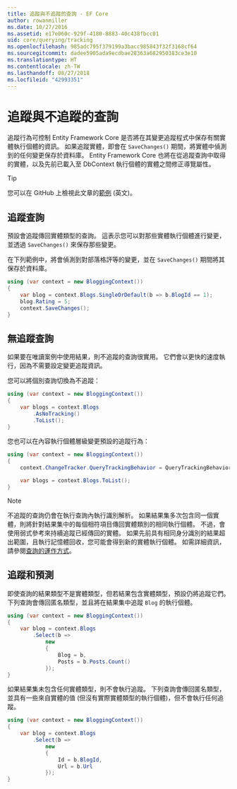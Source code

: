 ```yaml
---
title: 追蹤與不追蹤的查詢 - EF Core
author: rowanmiller
ms.date: 10/27/2016
ms.assetid: e17e060c-929f-4180-8883-40c438fbcc01
uid: core/querying/tracking
ms.openlocfilehash: 985adc795f379199a3bacc985843f32f3168cf64
ms.sourcegitcommit: dadee5905ada9ecdbae28363a682950383ce3e10
ms.translationtype: HT
ms.contentlocale: zh-TW
ms.lasthandoff: 08/27/2018
ms.locfileid: "42993351"
---
```

# <a name="tracking-vs-no-tracking-queries"></a>追蹤與不追蹤的查詢

追蹤行為可控制 Entity Framework Core 是否將在其變更追蹤程式中保存有關實體執行個體的資訊。 如果追蹤實體，即會在 `SaveChanges()` 期間，將實體中偵測到的任何變更保存於資料庫。 Entity Framework Core 也將在從追蹤查詢中取得的實體，以及先前已載入至 DbContext 執行個體的實體之間修正導覽屬性。

> [!TIP]  
> 您可以在 GitHub 上檢視此文章的[範例](https://github.com/aspnet/EntityFramework.Docs/tree/master/samples/core/Querying) \(英文\)。

## <a name="tracking-queries"></a>追蹤查詢

預設會追蹤傳回實體類型的查詢。 這表示您可以對那些實體執行個體進行變更，並透過 `SaveChanges()` 來保存那些變更。

在下列範例中，將會偵測到對部落格評等的變更，並在 `SaveChanges()` 期間將其保存於資料庫。

<!-- [!code-csharp[Main](samples/core/Querying/Querying/Tracking/Sample.cs)] -->
``` csharp
using (var context = new BloggingContext())
{
    var blog = context.Blogs.SingleOrDefault(b => b.BlogId == 1);
    blog.Rating = 5;
    context.SaveChanges();
}
```

## <a name="no-tracking-queries"></a>無追蹤查詢

如果要在唯讀案例中使用結果，則不追蹤的查詢很實用。 它們會以更快的速度執行，因為不需要設定變更追蹤資訊。

您可以將個別查詢切換為不追蹤：

<!-- [!code-csharp[Main](samples/core/Querying/Querying/Tracking/Sample.cs?highlight=4)] -->
``` csharp
using (var context = new BloggingContext())
{
    var blogs = context.Blogs
        .AsNoTracking()
        .ToList();
}
```

您也可以在內容執行個體層級變更預設的追蹤行為：

<!-- [!code-csharp[Main](samples/core/Querying/Querying/Tracking/Sample.cs?highlight=3)] -->
``` csharp
using (var context = new BloggingContext())
{
    context.ChangeTracker.QueryTrackingBehavior = QueryTrackingBehavior.NoTracking;

    var blogs = context.Blogs.ToList();
}
```

> [!NOTE]  
> 不追蹤的查詢仍會在執行查詢內執行識別解析。 如果結果集多次包含同一個實體，則將針對結果集中的每個相符項目傳回實體類別的相同執行個體。 不過，會使用弱式參考來持續追蹤已經傳回的實體。 如果先前具有相同身分識別的結果超出範圍，且執行記憶體回收，您可能會得到新的實體執行個體。 如需詳細資訊，請參閱[查詢的運作方式](overview.md)。

## <a name="tracking-and-projections"></a>追蹤和預測

即使查詢的結果類型不是實體類型，但若結果包含實體類型，預設仍將追蹤它們。 下列查詢會傳回匿名類型，並且將在結果集中追蹤 `Blog` 的執行個體。

<!-- [!code-csharp[Main](samples/core/Querying/Querying/Tracking/Sample.cs?highlight=7)] -->
``` csharp
using (var context = new BloggingContext())
{
    var blog = context.Blogs
        .Select(b =>
            new
            {
                Blog = b,
                Posts = b.Posts.Count()
            });
}
```

如果結果集未包含任何實體類型，則不會執行追蹤。 下列查詢會傳回匿名類型，並具有一些來自實體的值 (但沒有實際實體類型的執行個體)，但不會執行任何追蹤。

<!-- [!code-csharp[Main](samples/core/Querying/Querying/Tracking/Sample.cs)] -->
``` csharp
using (var context = new BloggingContext())
{
    var blog = context.Blogs
        .Select(b =>
            new
            {
                Id = b.BlogId,
                Url = b.Url
            });
}
```
